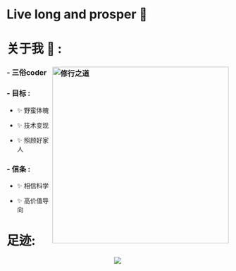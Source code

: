 # Live long and prosper 🖖 

# 关于我 💬 : 

### - 三俗coder <img src="https://pic1.zhimg.com/80/v2-317d4ed80993736c849c9105ffef751d_720w.webp?source=d16d100b"  alt="修行之道" align="right" width="400" height="400">



### - 目标 :
- ✨ 野蛮体魄

- ✨ 技术变现

- ✨ 照顾好家人

### - 信条 : 
- ✨ 相信科学
  
- ✨ 高价值导向
  
# 足迹:

<p align="center" >  
<img src="https://github-readme-stats.vercel.app/api?username=coderbullbull&show_icons=true&theme=solarized_light">
</p>
